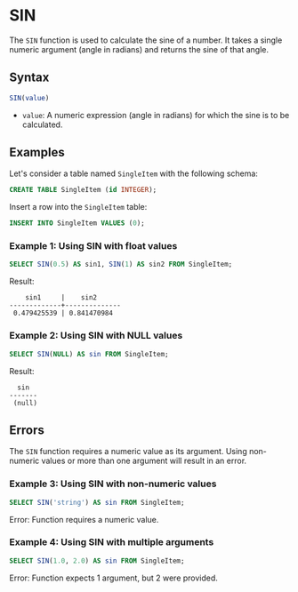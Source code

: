 # SIN

The `SIN` function is used to calculate the sine of a number. It takes a single numeric argument (angle in radians) and returns the sine of that angle.

## Syntax

```sql
SIN(value)
```

- `value`: A numeric expression (angle in radians) for which the sine is to be calculated.

## Examples

Let's consider a table named `SingleItem` with the following schema:

```sql
CREATE TABLE SingleItem (id INTEGER);
```

Insert a row into the `SingleItem` table:

```sql
INSERT INTO SingleItem VALUES (0);
```

### Example 1: Using SIN with float values

```sql
SELECT SIN(0.5) AS sin1, SIN(1) AS sin2 FROM SingleItem;
```

Result:

```
    sin1     |    sin2
-------------+--------------
 0.479425539 | 0.841470984
```

### Example 2: Using SIN with NULL values

```sql
SELECT SIN(NULL) AS sin FROM SingleItem;
```

Result:

```
  sin
-------
 (null)
```

## Errors

The `SIN` function requires a numeric value as its argument. Using non-numeric values or more than one argument will result in an error.

### Example 3: Using SIN with non-numeric values

```sql
SELECT SIN('string') AS sin FROM SingleItem;
```

Error: Function requires a numeric value.

### Example 4: Using SIN with multiple arguments

```sql
SELECT SIN(1.0, 2.0) AS sin FROM SingleItem;
```

Error: Function expects 1 argument, but 2 were provided.